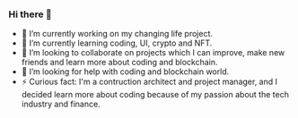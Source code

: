 ### Hi there 👋
- 🔭 I’m currently working on my changing life project.
- 🌱 I’m currently learning coding, UI, crypto and NFT.
- 👯 I’m looking to collaborate on projects which I can improve, make new friends and learn more about coding and blockchain.
- 🤔 I’m looking for help with coding and blockchain world.
- ⚡ Curious fact: I'm a contruction architect and project manager, and I decided learn more about coding because of my passion about the tech industry and finance.  
<!--
**maroaraujo/maroaraujo** is a ✨ _special_ ✨ repository because its `README.md` (this file) appears on your GitHub profile.

Here are some ideas to get you started:


-->
